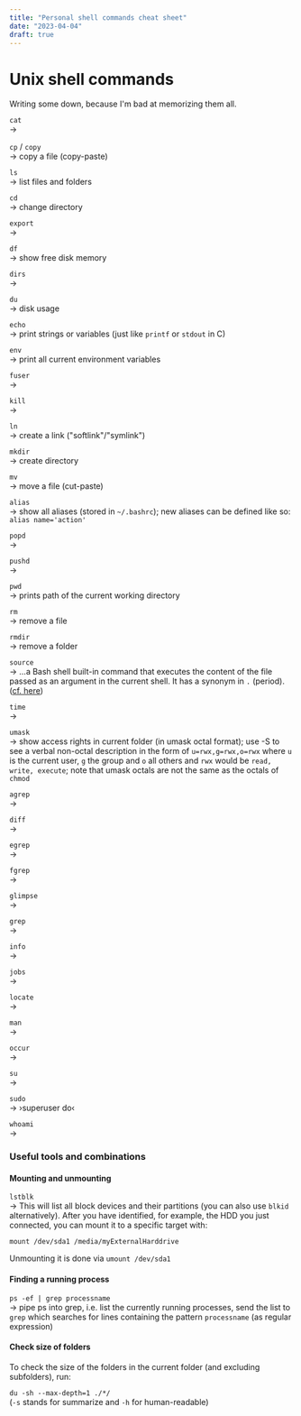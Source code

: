 ```yaml
---
title: "Personal shell commands cheat sheet"
date: "2023-04-04"
draft: true
---
```


# Unix shell commands

Writing some down, because I'm bad at memorizing them all.

`cat`
\
-> 

`cp` / `copy`
\
-> copy a file (copy-paste)

`ls`
\
-> list files and folders

`cd`
\
-> change directory

`export`
\
-> 

`df`
\
-> show free disk memory

`dirs`
\
-> 

`du`
\
-> disk usage

`echo`
\
-> print strings or variables (just like `printf` or `stdout` in C)

`env`
\
-> print all current environment variables

`fuser`
\
-> 

`kill`
\
-> 

`ln`
\
-> create a link ("softlink"/"symlink")

`mkdir`
\
-> create directory

`mv`
\
-> move a file (cut-paste)

`alias`
\
-> show all aliases (stored in `~/.bashrc`); new aliases can be defined like so: `alias name='action'`

`popd`
\
-> 

`pushd`
\
-> 

`pwd`
\
-> prints path of the current working directory

`rm`
\
-> remove a file

`rmdir`
\
-> remove a folder

`source`
\
-> ...a Bash shell built-in command that executes the content of the file passed as an argument in the current shell. It has a synonym in `.` (period). ([cf. here](https://superuser.com/a/46146))

`time`
\
-> 

`umask`
\
-> show access rights in current folder (in umask octal format); use -S to see a verbal non-octal description in the form of `u=rwx,g=rwx,o=rwx` where `u` is the current user, `g` the group and `o` all others and `rwx` would be `read, write, execute`; note that umask octals are not the same as the octals of `chmod`  


`agrep`
\
-> 

`diff`
\
-> 

`egrep`
\
-> 

`fgrep`
\
-> 

`glimpse`
\
-> 

`grep`
\
-> 

`info`
\
-> 

`jobs`
\
-> 

`locate`
\
-> 

`man`
\
-> 

`occur`
\
-> 

`su`
\
-> 

`sudo`
\
-> ›superuser do‹

`whoami`
\
->

### Useful tools and combinations

#### Mounting and unmounting

`lstblk`
\
-> This will list all block devices and their partitions (you can also use `blkid` alternatively). After you have identified, for example, the HDD you just connected, you can mount it to a specific target with:  

`mount /dev/sda1 /media/myExternalHarddrive`

Unmounting it is done via `umount /dev/sda1`

<!-- 
`rsync`

`awk` 
-->

#### Finding a running process

`ps -ef | grep processname`
\
-> pipe ps into grep, i.e. list the currently running processes, send the list to `grep` which searches for lines containing the pattern `processname` (as regular expression)

#### Check size of folders 

To check the size of the folders in the current folder (and excluding subfolders), run: 

`du -sh --max-depth=1 ./*/`
\
(`-s` stands for summarize and `-h` for human-readable)